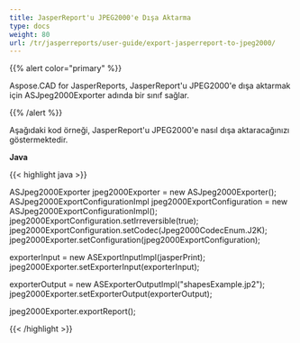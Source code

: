 ```yaml
---
title: JasperReport'u JPEG2000'e Dışa Aktarma
type: docs
weight: 80
url: /tr/jasperreports/user-guide/export-jasperreport-to-jpeg2000/
---
```


{{% alert color="primary" %}}

Aspose.CAD for JasperReports, JasperReport'u JPEG2000'e dışa aktarmak için ASJpeg2000Exporter adında bir sınıf sağlar.

{{% /alert %}}

Aşağıdaki kod örneği, JasperReport'u JPEG2000'e nasıl dışa aktaracağınızı göstermektedir.

**Java**

{{< highlight java >}}

ASJpeg2000Exporter jpeg2000Exporter = new ASJpeg2000Exporter();
ASJpeg2000ExportConfigurationImpl jpeg2000ExportConfiguration = new ASJpeg2000ExportConfigurationImpl();
jpeg2000ExportConfiguration.setIrreversible(true);
jpeg2000ExportConfiguration.setCodec(Jpeg2000CodecEnum.J2K);
jpeg2000Exporter.setConfiguration(jpeg2000ExportConfiguration);

exporterInput = new ASExportInputImpl(jasperPrint);
jpeg2000Exporter.setExporterInput(exporterInput);

exporterOutput = new ASExporterOutputImpl("shapesExample.jp2");
jpeg2000Exporter.setExporterOutput(exporterOutput);

jpeg2000Exporter.exportReport();

{{< /highlight >}}
